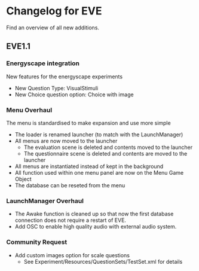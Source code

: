 # Changelog for EVE

Find an overview of all new additions.

## EVE1.1

### Energyscape integration

New features for the energyscape experiments

- New Question Type: VisualStimuli
- New Choice question option: Choice with image

### Menu Overhaul

The menu is standardised to make expansion and use more simple

- The loader is renamed launcher (to match with the LaunchManager)
- All menus are now moved to the launcher
  - The evaluation scene is deleted and contents moved to the launcher
  - The questionnaire scene is deleted and contents are moved to the launcher
- All menus are instantiated instead of kept in the background
- All function used within one menu panel are now on the Menu Game Object
- The database can be reseted from the menu

### LaunchManager Overhaul

- The Awake function is cleaned up so that now the first database connection does not require a restart of EVE.
- Add OSC to enable high quality audio with external audio system.

### Community Request

- Add custom images option for scale questions
  - See Experiment/Resources/QuestionSets/TestSet.xml for details

